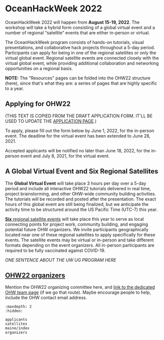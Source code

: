 # OceanHackWeek 2022

OceanHackWeek 2022 will happen from **August 15-19, 2022**. The workshop will take a hybrid form consisting of a global virtual event and a number of regional “satellite” events that are either in-person or virtual. 

The OceanHackWeek program consists of hands-on tutorials, visual presentations, and collaborative hack projects throughout a 5-day period. Participants can apply for being in one of the regional satellites or only the virtual global event. Regional satellite events are connected closely with the virtual global event, while providing additional collaboration and networking opportunities on a regional basis.


**NOTE:** The "Resources" pages can be folded into the OHW22 structure (here), since that's what they are: a series of pages that are highly specific to a year.
## Applying for OHW22

(THIS TEXT IS COPIED FROM THE DRAFT APPLICATION FORM. IT'LL BE USED TO UPDATE THE [APPLICATION PAGE](applicants).)

To apply, please fill out the form below by June 1, 2022, for the in-person event. The deadline for the virtual event has been extended to June 28, 2021.

Accepted applicants will be notified no later than June 18, 2022, for the in-person event and July 8, 2021, for the virtual event.

## A Global Virtual Event and Six Regional Satellites

The **Global Virtual Event** will take place 3 hours per day over a 5-day period and include all interactive OHW22 tutorials delivered in real time, project brainstorming, and other OHW-wide community building activities. The tutorials will be recorded and posted after the presentation. The exact hours of this global event are still being finalized, but we anticipate the activity time to be structured around the US Pacific Time (UTC-7) this year.

[**Six** regional satellite events](satellites) will take place this year to serve as local connecting points for project work, community building, and engaging potential future OHW organizers. We invite participants geographically located near one of these regional satellites to apply specifically for these events. The satellite events may be virtual or in-person and take different formats depending on the event organizers. All in-person participants are required to be fully vaccinated against COVID-19.

*ONE SENTENCE ABOUT THE UW UG PROGRAM HERE*

## [OHW22 organizers](./organizers.md)

Mention the OHW22 organizing committee here, and [link to the dedicated OHW team page](./organizers.md) (if we go that route). Maybe encourage people to help, include the OHW contact email address.


```{toctree}
:maxdepth: 2
:hidden:

applicants
satellites
maine/index
organizers
```
